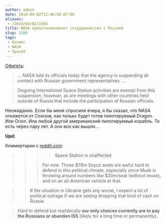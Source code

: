 ```yaml
---
author: admin
date: 2014-04-02T12:46:58-07:00
aliases:
 - /2014/04/02/1584
title: NASA приостанавливает сотрудничество с Россией
slug: 1584
tags:
 - Космос
 - NASA
 - SpaceX
---
```


[Офигеть](http://www.theverge.com/2014/4/2/5574896/nasa-suspends-contracts-with-russia):

> ... NASA told its officials today that the agency is suspending all contact with Russian government representatives. ...

> Ongoing International Space Station activities are exempt from this suspension, however, as are meetings with other countries held outside of Russia that include the participation of Russian officials.

Неожиданно. Если бы меня спросили вчера, я бы сказал, что NASA откажется от Союзов, как только будет готов пилотируемый Dragon. Или Orion. Или любой другой американский пилотируемый корабль. То есть через пару лет. А оно вон как вышло...

<!--more-->

**Upd:**

Коммертарии с [reddit.com](http://www.reddit.com/r/spacex/comments/2217nh/nasa_suspends_contracts_with_russia/):

>>>> Space Station is unaffected

>>> For now. Those $76m Soyuz seats are awful hard to defend in this political climate, especially since Musk is throwing around numbers like $20m/seat (without reuse), and on an all-American vehicle at that.

>> If the situation in Ukraine gets any worse, I expect a lot of political outrage if we are seeing dropping that kind of cash on Russia.

> Hard to defend but realistically **our only choices currently are to pay the Russians or abandon ISS** (likely for a long time or permanently).
